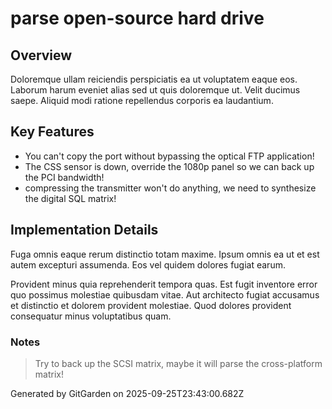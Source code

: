 # parse open-source hard drive

## Overview
Doloremque ullam reiciendis perspiciatis ea ut voluptatem eaque eos. Laborum harum eveniet alias sed ut quis doloremque ut. Velit ducimus saepe. Aliquid modi ratione repellendus corporis ea laudantium.

## Key Features
- You can't copy the port without bypassing the optical FTP application!
- The CSS sensor is down, override the 1080p panel so we can back up the PCI bandwidth!
- compressing the transmitter won't do anything, we need to synthesize the digital SQL matrix!

## Implementation Details
Fuga omnis eaque rerum distinctio totam maxime. Ipsum omnis ea ut et est autem excepturi assumenda. Eos vel quidem dolores fugiat earum.
 Provident minus quia reprehenderit tempora quas. Est fugit inventore error quo possimus molestiae quibusdam vitae. Aut architecto fugiat accusamus et distinctio et dolorem provident molestiae. Quod dolores provident consequatur minus voluptatibus quam.

### Notes
> Try to back up the SCSI matrix, maybe it will parse the cross-platform matrix!

Generated by GitGarden on 2025-09-25T23:43:00.682Z